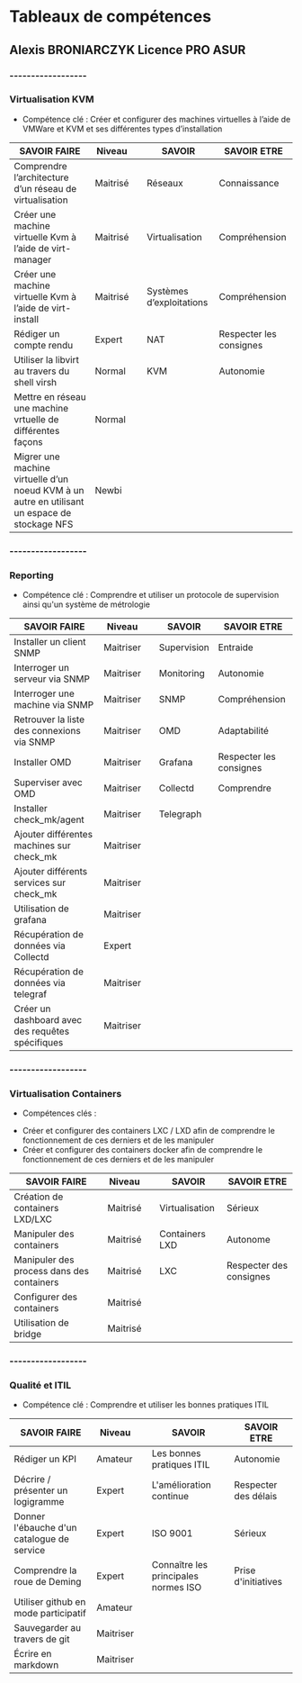# Tableaux de compétences 
## Alexis BRONIARCZYK Licence PRO ASUR

### ------------------
### Virtualisation KVM
- Compétence clé : Créer et configurer des machines virtuelles à l’aide de VMWare et KVM et ses différentes types d’installation

| SAVOIR FAIRE | Niveau | | SAVOIR | SAVOIR ETRE |
| ------------ | ------ |-| ------ | ----------- |
| Comprendre l’architecture d’un réseau de virtualisation | Maitrisé | | Réseaux | Connaissance |
| Créer une machine virtuelle Kvm à l’aide de virt-manager | Maitrisé | | Virtualisation | Compréhension | Adaptabilité |
| Créer une machine virtuelle Kvm à l’aide de virt-install | Maitrisé | | Systèmes d’exploitations | Compréhension |
| Rédiger un compte rendu | Expert | | NAT | Respecter les consignes |
| Utiliser la libvirt au travers du shell virsh | Normal | | KVM | Autonomie |
| Mettre en réseau une machine vrtuelle de différentes façons | Normal | | | |
| Migrer une machine virtuelle d’un noeud KVM à un autre en utilisant un espace de stockage NFS | Newbi | | | | 

### ------------------
### Reporting
- Compétence clé : Comprendre et utiliser un protocole de supervision ainsi qu'un système de métrologie

| SAVOIR FAIRE | Niveau | | SAVOIR | SAVOIR ETRE |
| ------------ | ------ |-| ------ | ----------- |
| Installer un client SNMP | Maitriser | | Supervision | Entraide |
| Interroger un serveur via SNMP | Maitriser | | Monitoring | Autonomie |
| Interroger une machine via SNMP | Maitriser | | SNMP | Compréhension |
| Retrouver la liste des connexions via SNMP | Maitriser | | OMD | Adaptabilité |
| Installer OMD | Maitriser | | Grafana | Respecter les consignes |
| Superviser avec OMD | Maitriser | | Collectd | Comprendre |
| Installer check_mk/agent | Maitriser | | Telegraph | |
| Ajouter différentes machines sur check_mk | Maitriser | | | |
| Ajouter différents services sur check_mk | Maitriser | | | |
| Utilisation de grafana | Maitriser | | | |
| Récupération de données via Collectd | Expert | | | |
| Récupération de données via telegraf | Maitriser | | | |
| Créer un dashboard avec des requêtes spécifiques | Maitriser | | | |

### ------------------
### Virtualisation Containers
- Compétences clés : 
* Créer et configurer des containers LXC / LXD afin de comprendre le fonctionnement de ces derniers et de les manipuler
* Créer et configurer des containers docker afin de comprendre le fonctionnement de ces derniers et de les manipuler

| SAVOIR FAIRE | Niveau | | SAVOIR | SAVOIR ETRE |
| ------------ | ------ |-| ------ | ----------- |
| Création de containers LXD/LXC | Maitrisé | | Virtualisation | Sérieux |
| Manipuler des containers | Maitrisé | | Containers LXD | Autonome |
| Manipuler des process dans des containers | Maitrisé | | LXC | Respecter des consignes |
| Configurer des containers | Maitrisé | | | |
| Utilisation de bridge | Maitrisé | | | |

### ------------------
### Qualité et ITIL
- Compétence clé : Comprendre et utiliser les bonnes pratiques ITIL

| SAVOIR FAIRE | Niveau | | SAVOIR | SAVOIR ETRE |
| ------------ | ------ |-| ------ | ----------- |
| Rédiger un KPI | Amateur | | Les bonnes pratiques ITIL | Autonomie | 
| Décrire / présenter un logigramme | Expert | | L'amélioration continue | Respecter des délais | 
| Donner l'ébauche d'un catalogue de service | Expert | | ISO 9001 | Sérieux | 
| Comprendre la roue de Deming | Expert | | Connaître les principales normes ISO | Prise d'initiatives | 
| Utiliser github en mode participatif | Amateur | |       |     | 
| Sauvegarder au travers de git | Maitriser | |     |        | 
| Écrire en markdown | Maitriser | | |     |

